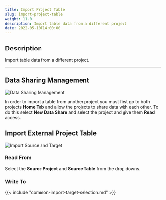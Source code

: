 ```yaml
---
title: Import Project Table
slug: import-project-table
weight: 11.0
description: Import table data from a different project
date: 2022-05-10T14:00:00
---
```


## Description

Import table data from a different project.

---

## Data Sharing Management

![Data Sharing Management](/images/import_external_project_table_1.png)

In order to import a table from another project you must first go to both projects **Home Tab** and allow the projects to share data with each other. To do this select **New Data Share** and select the project and give them **Read** access.

## Import External Project Table

![Import Source and Target](/images/import_external_project_table_2.png)

### Read From
Select the **Source Project** and **Source Table** from the drop downs.

### Write To

{{< include "common-import-target-selection.md" >}}

